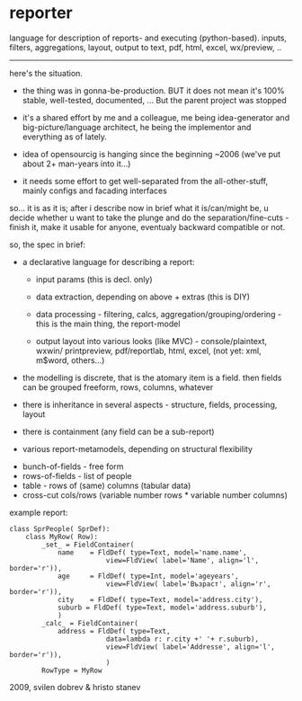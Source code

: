 reporter
========

language for description of reports- and executing (python-based). inputs, filters, aggregations, layout, output to text, pdf, html, excel, wx/preview, ..

---------

here's the situation.

 - the thing was in gonna-be-production. BUT it does not mean it's 100% stable, well-tested, documented, ... But the parent project was stopped

 - it's a shared effort by me and a colleague, me being idea-generator and big-picture/language architect, he being the implementor and everything as of lately.

 - idea of opensourcig is hanging since the beginning ~2006 (we've put about 2+ man-years into it...)

 - it needs some effort to get well-separated from the all-other-stuff, mainly configs and facading interfaces

so... it is as it is; after i describe now in brief what it is/can/might be, u
decide whether u want to take the plunge and do the separation/fine-cuts -
finish it, make it usable for anyone, eventualy backward compatible or not.

so, the spec in brief:

 * a declarative language for describing a report:
  
   - input params (this is decl. only)

   - data extraction, depending on above + extras (this is DIY)

   - data processing - filtering, calcs, aggregation/grouping/ordering - this is the main thing, the report-model

   - output layout into various looks (like MVC) - console/plaintext, wxwin/ printpreview, pdf/reportlab, html, excel, (not yet: xml, m$word, others...)

 * the modelling is discrete, that is the atomary item is a field. 
   then fields can be grouped freeform, rows, columns, whatever

 * there is inheritance in several aspects - structure, fields, processing, layout

 * there is containment (any field can be a sub-report)

 * various report-metamodels, depending on structural flexibility 
  - bunch-of-fields - free form
  - rows-of-fields - list of people
  - table - rows of (same) columns (tabular data)
  - cross-cut cols/rows (variable number rows * variable number columns)

example report:

```
class SprPeople( SprDef):
    class MyRow( Row):
        _set_ = FieldContainer( 
            name    = FldDef( type=Text, model='name.name',
                        view=FldView( label='Name', align='l', border='r')),
            age     = FldDef( type=Int, model='ageyears',
                        view=FldView( label='Възраст', align='r', border='r')),
            city    = FldDef( type=Text, model='address.city'),
            suburb = FldDef( type=Text, model='address.suburb'),
            )
        _calc_ = FieldContainer(
            address = FldDef( type=Text,
                        data=lambda r: r.city +' '+ r.suburb),
                        view=FldView( label='Addresse', align='l', border='r')),
                        )
        RowType = MyRow
```

2009, svilen dobrev & hristo stanev
